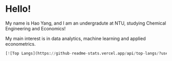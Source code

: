 # Hello!

My name is Hao Yang, and I am an undergradute at NTU, studying Chemical Engineering and Economics!

My main interest is in data analytics, machine learning and applied econometrics. 

```python
[![Top Langs](https://github-readme-stats.vercel.app/api/top-langs/?username=haoyangx2)](https://github.com/anuraghazra/github-readme-stats)
```

